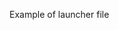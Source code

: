Example of launcher file

<launch>
	<node pkg="odom_covariance" type="odom_covariance_node" name="odom_covariance_node">
		<remap from="inputOdom" to="RosAria/pose" />
		<remap from="outputOdom" to="pioneerOdom" />
		<param name="posX" value="0.1" />
		<param name="posY" value="0.1" />
		<param name="posZ" value="99999" />
		<param name="rotX" value="99999" />
		<param name="rotY" value="99999" />
		<param name="rotZ" value="0.1" />
	</node>
</launch>
